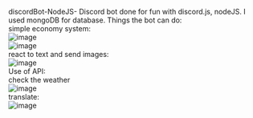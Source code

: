 discordBot-NodeJS-
Discord bot done for fun with discord.js, nodeJS. I used mongoDB for database.
Things the bot can do:
<br/>
simple economy system:
<br/>
![image](https://github.com/Biti-k/discordBotNodeJS/assets/126298024/55d05a00-73a4-4e93-b6c8-a49b1197d5c5)
<br/>
![image](https://github.com/Biti-k/discordBotNodeJS/assets/126298024/c3276bca-ecdf-4164-94e9-dd3483e8ad0b)
<br/>
react to text and send images:
<br/>
![image](https://github.com/Biti-k/discordBotNodeJS/assets/126298024/643b8739-f8b6-4a05-b5e1-37136dcba2c1)
<br/>
Use of API:
<br/>
check the weather
<br/>
![image](https://github.com/Biti-k/discordBotNodeJS/assets/126298024/c5e999e5-db3a-48e0-915f-7d1cfccd6b00)
<br/>
translate:
<br/>
![image](https://github.com/Biti-k/discordBotNodeJS/assets/126298024/a857f58c-d2aa-4f07-8fad-515ba2e629cc)


